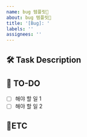 ```yaml
---
name: bug 템플릿🐞
about: bug 템플릿🐞
title: '[Bug]: '
labels: ''
assignees: ''
---
```


## 🛠 Task Description

<!-- 여기에 작업에 대한 설명을 작성 -->

## 📝 TO-DO

- [ ] 해야 할 일 1
- [ ] 해야 할 일 2

## 🔔ETC